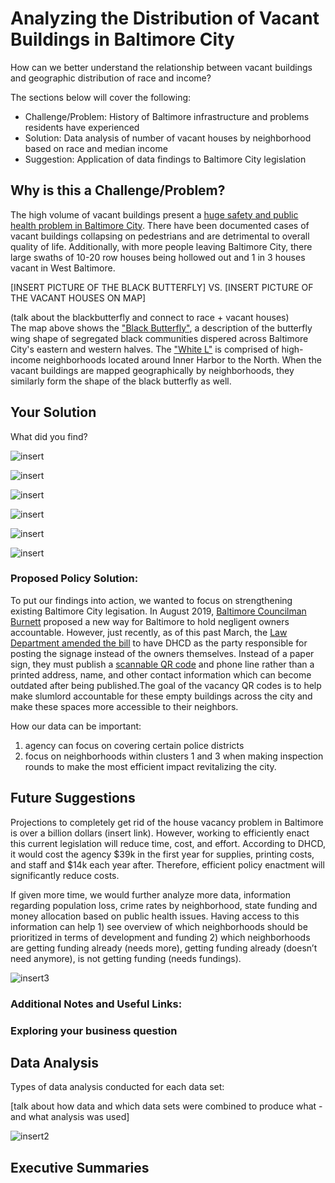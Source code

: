 # Analyzing the Distribution of Vacant Buildings in Baltimore City
How can we better understand the relationship between vacant buildings and geographic distribution of race and income? 

The sections below will cover the following: 
* Challenge/Problem: History of Baltimore infrastructure and problems residents have experienced  
* Solution: Data analysis of number of vacant houses by neighborhood based on race and median income 
* Suggestion: Application of data findings to Baltimore City legislation 

## Why is this a Challenge/Problem? 
The high volume of vacant buildings present a [huge safety and public health problem in Baltimore City](https://www.marketplace.org/2020/07/08/why-cant-baltimore-solve-vacant-housing-problem/). There have been documented cases of vacant buildings collapsing on pedestrians and are detrimental to overall quality of life. Additionally, with more people leaving Baltimore City, there large swaths of 10-20 row houses being hollowed out and 1 in 3 houses vacant in West Baltimore. 

[INSERT PICTURE OF THE BLACK BUTTERFLY] VS. [INSERT PICTURE OF THE VACANT HOUSES ON MAP]

(talk about the blackbutterfly and connect to race + vacant houses)  
The map above shows the ["Black Butterfly"](https://apps.urban.org/features/baltimore-investment-flows/), a description of the butterfly wing shape of segregated black communities dispered across Baltimore City's eastern and western halves. The ["White L"](https://ncrc.org/the-black-butterfly/) is comprised of high-income neighborhoods located around Inner Harbor to the North. When the vacant buildings are mapped geographically by neighborhoods, they similarly form the shape of the black butterfly as well. 


## Your Solution




What did you find? 


![insert](NeighborhoodVacantBuildings.png)

![insert](VacantBuildingsBlackResidents.png)

![insert](VacantBuildingsWhiteResidents.png)

![insert](NeighborhoodVacantBuildings.png)

![insert](PoliceDistrictVacantBuildings.png)

![insert](VacantBuildingsMedianIncomeScatterGraph.png)


### Proposed Policy Solution: 
To put our findings into action, we wanted to focus on strengthening existing Baltimore City legisation. In August 2019, [Baltimore Councilman Burnett](https://www.bizjournals.com/baltimore/news/2020/09/21/council-bill-signage-qr-code-vacant-properties.html) proposed a new way for Baltimore to hold negligent owners accountable. However, just recently, as of this past March, the [Law Department amended the bill](
https://baltimorefishbowl.com/stories/burnetts-bill-would-force-vacant-property-owners-to-post-a-sign-or-a-pay-a-fine/) to have DHCD as the party responsible for posting the signage instead of the owners themselves. Instead of a paper sign, they must publish a [scannable QR code](https://www.qrcodepress.com/new-legislation-may-bring-vacancy-qr-codes-to-baltimore/8538335/) and phone line rather than a printed address, name, and other contact information which can become outdated after being published.The goal of the vacancy QR codes is to help make slumlord accountable for these empty buildings across the city and make these spaces more accessible to their neighbors. 

How our data can be important:
1) agency can focus on covering certain police districts 
2) focus on neighborhoods within clusters 1 and 3 when making inspection rounds to make the most efficient impact revitalizing the city.

## Future Suggestions
Projections to completely get rid of the house vacancy problem in Baltimore is over a billion dollars (insert link). However, working to efficiently enact this current legislation will reduce time, cost, and effort. According to DHCD, it would cost the agency $39k in the first year for supplies, printing costs, and staff and $14k each year after. Therefore, efficient policy enactment will significantly reduce costs. 

If given more time, we would further analyze more data, information regarding population loss, crime rates by neighborhood, state funding and money allocation based on public health issues. Having access to this information can help 1) see overview of which neighborhoods should be prioritized in terms of development and funding 2) which neighborhoods are getting funding already (needs more), getting funding already (doesn’t need anymore), is not getting funding (needs fundings). 

![insert3](VacantBuildingsDiversityIndex.png)

### Additional Notes and Useful Links:

### Exploring your business question


## Data Analysis

Types of data analysis conducted for each data set: 

[talk about how data and which data sets were combined to produce what - and what analysis was used]

![insert2](https://github.com/EuniceNamkoong/Vacant-Buildings-Baltimore-City-Income-Race/blob/main/Cluster%20Analysis%20Results.png)

## Executive Summaries

